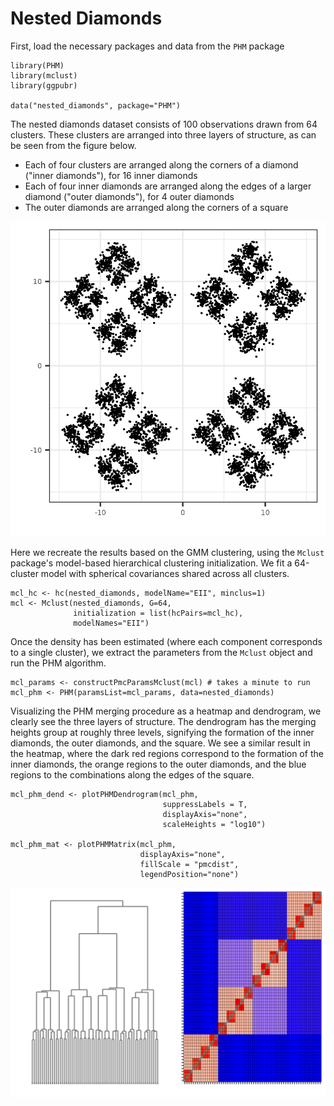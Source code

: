 # Nested Diamonds


First, load the necessary packages and data from the `PHM` package

```
library(PHM)
library(mclust)
library(ggpubr)

data("nested_diamonds", package="PHM")
```

The nested diamonds dataset consists of 100 observations drawn from 64 clusters. These clusters are arranged into three layers of structure, as can be seen from the figure below.

- Each of four clusters are arranged along the corners of a diamond ("inner diamonds"), for 16 inner diamonds
- Each of four inner diamonds are arranged along the edges of a larger diamond ("outer diamonds"), for 4 outer diamonds
- The outer diamonds are arranged along the corners of a square

![](figures/nested_diamonds/nested_diamonds_data.png)

Here we recreate the results based on the GMM clustering, using the `Mclust` package's model-based hierarchical clustering initialization. We fit a 64-cluster model with spherical covariances shared across all clusters.

```
mcl_hc <- hc(nested_diamonds, modelName="EII", minclus=1)
mcl <- Mclust(nested_diamonds, G=64, 
              initialization = list(hcPairs=mcl_hc),
              modelNames="EII")
```

Once the density has been estimated (where each component corresponds to a single cluster), we extract the parameters from the `Mclust` object and run the PHM algorithm.

```
mcl_params <- constructPmcParamsMclust(mcl) # takes a minute to run
mcl_phm <- PHM(paramsList=mcl_params, data=nested_diamonds)
```

Visualizing the PHM merging procedure as a heatmap and dendrogram, we clearly see the three layers of structure. The dendrogram has the merging heights group at roughly three levels, signifying the formation of the inner diamonds, the outer diamonds, and the square. We see a similar result in the heatmap, where the dark red regions correspond to the formation of the inner diamonds, the orange regions to the outer diamonds, and the blue regions to the combinations along the edges of the square.

```
mcl_phm_dend <- plotPHMDendrogram(mcl_phm,
                                  suppressLabels = T,
                                  displayAxis="none",
                                  scaleHeights = "log10")

mcl_phm_mat <- plotPHMMatrix(mcl_phm,
                             displayAxis="none", 
                             fillScale = "pmcdist",
                             legendPosition="none")
```

![](figures/nested_diamonds/nested_diamonds_phm.png)
